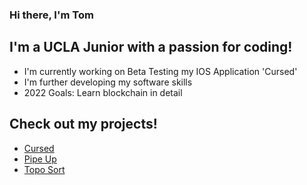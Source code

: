 ### Hi there, I'm Tom

## I'm a UCLA Junior with a passion for coding!
- I'm currently working on Beta Testing my IOS Application 'Cursed' 
- I'm further developing my software skills
- 2022 Goals: Learn blockchain in detail

## Check out my projects!
* [Cursed](https://github.com/tridentget/cursed)
* [Pipe Up](https://github.com/tridentget/Pipe-Up)
* [Topo Sort](https://github.com/tridentget/Topo-Sort)








